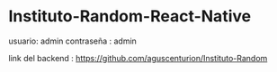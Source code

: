 # Instituto-Random-React-Native

usuario: admin
contraseña : admin

link del backend : https://github.com/aguscenturion/Instituto-Random

